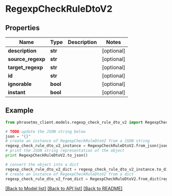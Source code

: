 # RegexpCheckRuleDtoV2

## Properties

| Name              | Type     | Description | Notes      |
| ----------------- | -------- | ----------- | ---------- |
| **description**   | **str**  |             | [optional] |
| **source_regexp** | **str**  |             | [optional] |
| **target_regexp** | **str**  |             | [optional] |
| **id**            | **str**  |             | [optional] |
| **ignorable**     | **bool** |             | [optional] |
| **instant**       | **bool** |             | [optional] |

## Example

```python
from phrasetms_client.models.regexp_check_rule_dto_v2 import RegexpCheckRuleDtoV2

# TODO update the JSON string below
json = "{}"
# create an instance of RegexpCheckRuleDtoV2 from a JSON string
regexp_check_rule_dto_v2_instance = RegexpCheckRuleDtoV2.from_json(json)
# print the JSON string representation of the object
print RegexpCheckRuleDtoV2.to_json()

# convert the object into a dict
regexp_check_rule_dto_v2_dict = regexp_check_rule_dto_v2_instance.to_dict()
# create an instance of RegexpCheckRuleDtoV2 from a dict
regexp_check_rule_dto_v2_from_dict = RegexpCheckRuleDtoV2.from_dict(regexp_check_rule_dto_v2_dict)
```

[[Back to Model list]](../README.md#documentation-for-models) [[Back to API list]](../README.md#documentation-for-api-endpoints) [[Back to README]](../README.md)
